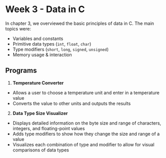 # Week 3 - Data in C

In chapter 3, we overviewed the basic principles of data in C. The main topics were: 

* Variables and constants
* Primitive data types (`int`, `float`, `char`)
* Type modifiers (`short`, `long`, `signed`, `unsigned`)
* Memory usage & interaction

## Programs

1) **Temperature Converter**
* Allows a user to choose a temperature unit and enter in a temperature value
* Converts the value to other units and outputs the results

2) **Data Type Size Visualizer**
* Displays detailed information on the byte size and range of characters, integers, and floating-point values
* Adds type modifiers to show how they change the size and range of a value
* Visualizes each combination of type and modifier to allow for visual comparisons of data types

